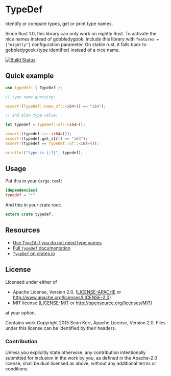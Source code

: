 # TypeDef

Identify or compare types, get or print type names.

Since Rust 1.0, this library can only work on nightly Rust. To activate the nice names instead
of gobbledygook, include this library with `features = ["nightly"]` configuration parameter.
On stable rust, it falls back to gobbledygook (type identifier) instead of a nice name.

[![Build Status](https://travis-ci.org/Nercury/typedef-rs.svg?branch=master)](https://travis-ci.org/Nercury/typedef-rs)

## Quick example

```rust
use typedef::{ TypeDef };

// type name querying:

assert!(TypeDef::name_of::<i64>() == "i64");

// and also type value:

let typedef = TypeDef::of::<i64>();

assert!(typedef.is::<i64>());
assert!(typedef.get_str() == "i64");
assert!(typedef == TypeDef::of::<i64>());

println!("type is {:?}", typedef);
```

## Usage

Put this in your `Cargo.toml`:

```toml
[dependencies]
typedef = "*"
```

And this in your crate root:

```rust
extern crate typedef;
```

## Resources

- [Use `TypeId` if you do not need type names](http://doc.rust-lang.org/std/intrinsics/struct.TypeId.html)
- [Full `TypeDef` documentation](http://nercury.github.io/typedef-rs)
- [`TypeDef` on crates.io](https://crates.io/crates/typedef)

## License

Licensed under either of

 * Apache License, Version 2.0, ([LICENSE-APACHE](LICENSE-APACHE) or http://www.apache.org/licenses/LICENSE-2.0)
 * MIT license ([LICENSE-MIT](LICENSE-MIT) or http://opensource.org/licenses/MIT)

at your option.

Contains work Copyright 2015 Sean Kerr, Apache License, Version 2.0. Files
under this license can be identified by their headers.

### Contribution

Unless you explicitly state otherwise, any contribution intentionally
submitted for inclusion in the work by you, as defined in the Apache-2.0
license, shall be dual licensed as above, without any additional terms or
conditions.